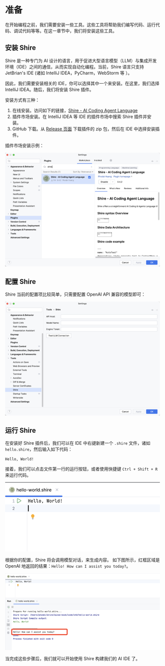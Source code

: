 # 准备

在开始编程之前，我们需要安装一些工具。这些工具将帮助我们编写代码、运行代码、调试代码等等。在这一章节中，我们将安装这些工具。

## 安装 Shire

Shire 是一种专门为 AI 设计的语言，用于促进大型语言模型（LLM）与集成开发环境（IDE）之间的通信，从而实现自动化编程。当前，Shire
语言只支持 JetBrian's IDE (诸如 IntelliJ IDEA，PyCharm，WebStorm 等 ）。

因此，我们需要安装相关的 IDE，你可以选择其中一个来安装。在这里，我们选择 IntelliJ IDEA。随后，我们将安装 Shire 插件。

安装方式有三种：

1. 在线安装。访问如下的链接，[Shire - AI Coding Agent Language](https://plugins.jetbrains.com/plugin/24549-shire--ai-coding-and-agents-language)
2. 插件市场安装。在 IntelliJ IDEA 等 IDE 的插件市场中搜索 Shire 插件并安装。
3. GitHub 下载。从 [Release 页面](https://github.com/phodal/shire/releases) 下载插件的 zip 包，然后在 IDE 中选择安装插件。

插件市场安装示例：

![Shire Install](images/shire-install.png)

## 配置 Shire

Shire 当前的配置项比较简单，只需要配置 OpenAI API 兼容的模型即可：

![Shire Configure](images/shire-config.png)

## 运行 Shire

在安装好 Shire 插件后，我们可以在 IDE 中右键新建一个 `.shire` 文件，诸如 `hello.shire`，然后输入如下代码：

```shire
Hello, World!
```

接着，我们可以点击文件第一行的运行按钮，或者使用快捷键 `Ctrl + Shift + R` 来运行代码。

![Run Shire](images/run-shire.png)

根据你的配置，Shire 将会调用模型对话，来生成内容。 如下图所示，红框区域是 OpenAI 地返回的结果：`Hello! How can I assist you today?`。

![Shire Run Result](images/shire-run-result.png)

当完成这些步骤后，我们就可以开始使用 Shire 构建我们的 AI IDE 了。


